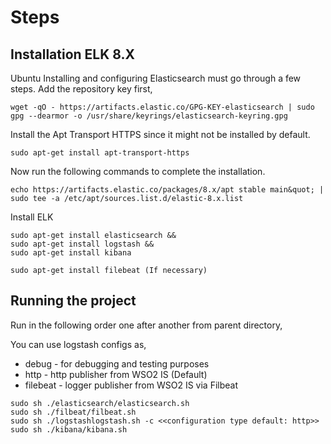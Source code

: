 # Steps

## Installation ELK 8.X

Ubuntu Installing and configuring Elasticsearch must go through a few steps. Add the repository key first,

```
wget -qO - https://artifacts.elastic.co/GPG-KEY-elasticsearch | sudo gpg --dearmor -o /usr/share/keyrings/elasticsearch-keyring.gpg
```

Install the Apt Transport HTTPS since it might not be installed by default.

```
sudo apt-get install apt-transport-https
```

Now run the following commands to complete the installation.

```
echo https://artifacts.elastic.co/packages/8.x/apt stable main&quot; | sudo tee -a /etc/apt/sources.list.d/elastic-8.x.list
```

Install ELK
```
sudo apt-get install elasticsearch &&
sudo apt-get install logstash &&
sudo apt-get install kibana

sudo apt-get install filebeat (If necessary)
```

## Running the project

Run in the following order one after another from parent directory,

You can use logstash configs as,
* debug - for debugging and testing purposes
* http - http publisher from WSO2 IS (Default)
* filebeat - logger publisher from WSO2 IS via Filbeat

```
sudo sh ./elasticsearch/elasticsearch.sh
sudo sh ./filbeat/filbeat.sh
sudo sh ./logstashlogstash.sh -c <<configuration type default: http>>
sudo sh ./kibana/kibana.sh
```
